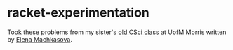 # racket-experimentation
Took these problems from my sister's [old CSci class](http://cda.morris.umn.edu/~elenam/1301fall2013/index.html) at UofM Morris written by [Elena Machkasova](https://github.com/elenam).
